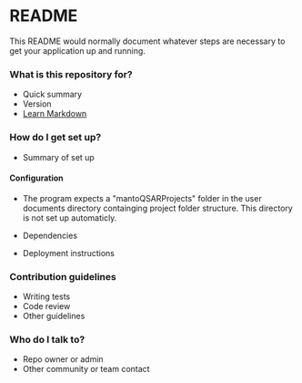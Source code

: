 # README #

This README would normally document whatever steps are necessary to get your application up and running.

### What is this repository for? ###

* Quick summary
* Version
* [Learn Markdown](https://bitbucket.org/tutorials/markdowndemo)

### How do I get set up? ###

* Summary of set up
#### Configuration ####
* The program expects a "mantoQSARProjects" folder in the user documents directory containging project folder structure.
This directory is not set up automaticly. 

* Dependencies

* Deployment instructions

### Contribution guidelines ###

* Writing tests
* Code review
* Other guidelines

### Who do I talk to? ###

* Repo owner or admin
* Other community or team contact